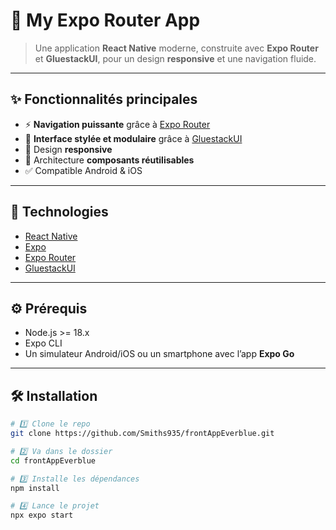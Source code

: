# 📱 My Expo Router App

> Une application **React Native** moderne, construite avec **Expo Router** et **GluestackUI**, pour un design **responsive** et une navigation fluide.

---

## ✨ **Fonctionnalités principales**

- ⚡️ **Navigation puissante** grâce à [Expo Router](https://expo.github.io/router/)
- 🎨 **Interface stylée et modulaire** grâce à [GluestackUI](https://gluestack.io/)
- 📲 Design **responsive**
- 🧩 Architecture **composants réutilisables**
- ✅ Compatible Android & iOS

---

## 🚀 **Technologies**

- [React Native](https://reactnative.dev/)
- [Expo](https://expo.dev/)
- [Expo Router](https://expo.github.io/router/)
- [GluestackUI](https://gluestack.io/)

---

## ⚙️ **Prérequis**

- Node.js >= 18.x
- Expo CLI
- Un simulateur Android/iOS ou un smartphone avec l’app **Expo Go**

---

## 🛠️ **Installation**

```bash
# 1️⃣ Clone le repo
git clone https://github.com/Smiths935/frontAppEverblue.git

# 2️⃣ Va dans le dossier
cd frontAppEverblue

# 3️⃣ Installe les dépendances
npm install

# 4️⃣ Lance le projet
npx expo start
